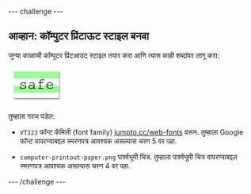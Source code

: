 --- challenge ---

## आव्हान: कॉम्पुटर प्रिंटाऊट स्टाइल बनवा

जुन्या काळाची कॉम्पुटर प्रिंटआउट स्टाइल तयार करा आणि त्यास काही शब्दांवर लागू करा:

![screenshot](images/letter-fonts-printout.png)

तुम्हाला गरज पडेल:

+ `VT323` फॉन्ट फॅमिली (font family) <a href="http://jumpto.cc/web-fonts" target="_blank">jumpto.cc/web-fonts</a> वरून. तुम्हाला Google फॉन्ट वापरण्याबद्दल स्मरणपत्र आवश्यक असल्यास चरण 5 वर पहा.

+ `computer-printout-paper.png` पार्श्वभूमी चित्र. तुम्हाला पार्श्वभूमी चित्र वापरण्याबद्दल स्मरणपत्र आवश्यक असल्यास चरण 4 वर पहा.

--- /challenge ---